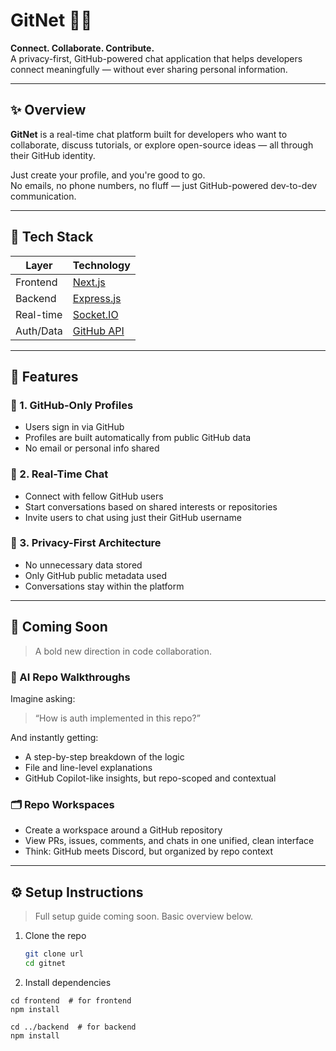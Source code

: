 # GitNet 🧠💬

**Connect. Collaborate. Contribute.**  
A privacy-first, GitHub-powered chat application that helps developers connect meaningfully — without ever sharing personal information.

---

## ✨ Overview

**GitNet** is a real-time chat platform built for developers who want to collaborate, discuss tutorials, or explore open-source ideas — all through their GitHub identity.

Just create your profile, and you're good to go.  
No emails, no phone numbers, no fluff — just GitHub-powered dev-to-dev communication.

---

## 🔧 Tech Stack

| Layer        | Technology                 |
|--------------|----------------------------|
| Frontend     | [Next.js](https://nextjs.org/)            |
| Backend      | [Express.js](https://expressjs.com/)       |
| Real-time    | [Socket.IO](https://socket.io/)            |
| Auth/Data    | [GitHub API](https://docs.github.com/en/rest) |

---

## 🚀 Features

### 🔹 1. GitHub-Only Profiles
- Users sign in via GitHub
- Profiles are built automatically from public GitHub data
- No email or personal info shared

### 🔹 2. Real-Time Chat
- Connect with fellow GitHub users
- Start conversations based on shared interests or repositories
- Invite users to chat using just their GitHub username

### 🔹 3. Privacy-First Architecture
- No unnecessary data stored
- Only GitHub public metadata used
- Conversations stay within the platform

---

## 🔮 Coming Soon

> A bold new direction in code collaboration.

### 🧠 AI Repo Walkthroughs
Imagine asking:
> “How is auth implemented in this repo?”

And instantly getting:
- A step-by-step breakdown of the logic
- File and line-level explanations
- GitHub Copilot-like insights, but repo-scoped and contextual

### 🗂️ Repo Workspaces
- Create a workspace around a GitHub repository
- View PRs, issues, comments, and chats in one unified, clean interface
- Think: GitHub meets Discord, but organized by repo context

---

## ⚙️ Setup Instructions

> Full setup guide coming soon. Basic overview below.

1. Clone the repo
   ```bash
   git clone url
   cd gitnet
2.  Install dependencies

````
cd frontend  # for frontend
npm install

cd ../backend  # for backend
npm install
